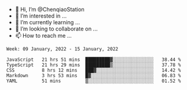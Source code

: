 - 👋 Hi, I’m @ChenqiaoStation
- 👀 I’m interested in ...
- 🌱 I’m currently learning ...
- 💞️ I’m looking to collaborate on ...
- 📫 How to reach me ...

<!--START_SECTION:waka-->
```text
Week: 09 January, 2022 - 15 January, 2022

JavaScript   21 hrs 51 mins  █████████▓░░░░░░░░░░░░░░░   38.44 % 
TypeScript   21 hrs 29 mins  █████████▒░░░░░░░░░░░░░░░   37.78 % 
CSS          8 hrs 12 mins   ███▓░░░░░░░░░░░░░░░░░░░░░   14.42 % 
Markdown     3 hrs 53 mins   █▓░░░░░░░░░░░░░░░░░░░░░░░   06.83 % 
YAML         51 mins         ▒░░░░░░░░░░░░░░░░░░░░░░░░   01.52 % 
```
<!--END_SECTION:waka-->

<!---
ChenqiaoStation/ChenqiaoStation is a ✨ special ✨ repository because its `README.md` (this file) appears on your GitHub profile.
You can click the Preview link to take a look at your changes.
--->
